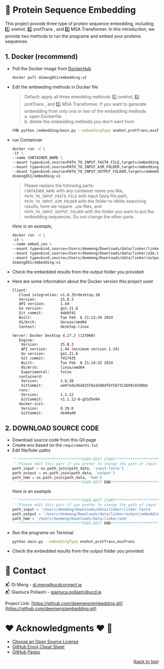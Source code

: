 <a name="readme-top"></a>
# 🫠 Protein Sequence Embedding
This project provide three type of protein sequence embedding, including 1️⃣ onehot, 2️⃣ protTrans , and 3️⃣ MSA Transformer.
In this introduction, we provide two methods to run the programe and embed your proteins sequences
## 1. Docker (recommend)
* Pull the Docker image from  <a href="https://hub.docker.com/repository/docker/dimeng851/embedding/general">DockerHub</a>

  ```sh
  docker pull dimeng851/embedding:v2
  ```
* Edit the embeeding methods in Docker file
  >Default: apply all three emedding methods: 1️⃣ onehot, 2️⃣ protTrans , and 3️⃣ MSA Transformer. If you want to generate embedding from only one or two of the embedding methods\
  >  a. open Dockerfile\
  >  b. delete the embedding methods you don't want from
    ```sh
    CMD python /embedding/main.py --embeddingType onehot,protTrans,msaTrans
    ```
  
* run Containner
  ```sh
  docker run -d \
  -it \
  --name CONTAINER_NAME \
  --mount type=bind,source=PATH_TO_INPUT_FASTA_FILE,target=/embedding/data/input.fasta \
  --mount type=bind,source=PATH_TO_INPUT_A3M_FOLDER,target=/embedding/data/hmm \
  --mount type=bind,source=PATH_TO_INPUT_OUTPUT_FOLDER,target=/embedding/data/output \
  dimeng851/embedding:v1
  ```
  >Please replace the following parts:\
  >`CONTAINER_NAME` with any container name you like, 
  >`PATH_TO_INPUT_FASTA_FILE` with input fasta file path,
  >`PATH_TO_INPUT_A3M_FOLDER` with the folder to Hblits searching results, here we require `.a3m` files, and
  >`PATH_TO_INPUT_OUTPUT_FOLDER` with the folder you want to put the embedding sequences. Do not change the other parts.
  
  *Here is an example,*
  ```sh
  docker run -d \
  -it \
  --name embed_con \
  --mount type=bind,source=/Users/deemeng/Downloads/data/linker/linker.fasta,target=/embedding/data/input.fasta \
  --mount type=bind,source=/Users/deemeng/Downloads/data/linker/a3m,target=/embedding/data/hmm \
  --mount type=bind,source=/Users/deemeng/Downloads/data/linker/output/embedding,target=/embedding/data/output \
  dimeng851/embedding:v1
  ```
* Check the embedded results from the output folder you provided
* Here are some information about the Docker version this project used
  ```sh
  Client:
     Cloud integration: v1.0.35+desktop.10
     Version:           25.0.3
     API version:       1.44
     Go version:        go1.21.6
     Git commit:        4debf41
     Built:             Tue Feb  6 21:13:26 2024
     OS/Arch:           darwin/amd64
     Context:           desktop-linux

  Server: Docker Desktop 4.27.2 (137060)
     Engine:
      Version:          25.0.3
      API version:      1.44 (minimum version 1.24)
      Go version:       go1.21.6
      Git commit:       f417435
      Built:            Tue Feb  6 21:14:25 2024
      OS/Arch:          linux/amd64
      Experimental:     false
     containerd:
      Version:          1.6.28
      GitCommit:        ae07eda36dd25f8a1b98dfbf587313b99c0190bb
     runc:
      Version:          1.1.12
      GitCommit:        v1.1.12-0-g51d5e94
     docker-init:
      Version:          0.19.0
      GitCommit:        de40ad0
  ```
## 2. DOWNLOAD SOURCE CODE
* Download source code from this Git page
* Create env based on the `requirements.txt`
* Edit file/foler paths
  ```python
  '''*****************************USER-EDIT START*********************************'''
  '''Please edit this part if you prefer to change the path of input & output'''
  path_input = os.path.join(path_data, 'input.fasta')
  path_output = os.path.join(path_data, 'output')
  path_hmm = os.path.join(path_data, 'hmm')
  '''*****************************USER-EDIT END***********************************'''
  ```
  *Here is an example*
  ```python
  '''*****************************USER-EDIT START*********************************'''
  '''Please edit this part if you prefer to change the path of input & output'''
  path_input = '/Users/deemeng/Downloads/data/linker/linker.fasta'
  path_output = '/Users/deemeng/Downloads/data/linker/output/embedding'
  path_hmm = '/Users/deemeng/Downloads/data/linker/a3m'
  '''*****************************USER-EDIT END***********************************'''
  ```
* Run the programe on Terminal
  ```sh
  python main.py --embeddingType onehot,protTrans,msaTrans
  ```
* Check the embedded results from the output folder you provided

# 📩 Contact 
📬 Di Meng - di.meng@ucdconnect.ie \
📬 Gianluca Pollastri - gianluca.pollastri@ucd.ie 

Project Link: [https://github.com/deemeng/embedding.git](https://github.com/deemeng/embedding.git)

<!-- ACKNOWLEDGMENTS -->
# ❤️ Acknowledgments ❤️ 📝
* [Choose an Open Source License](https://choosealicense.com)
* [GitHub Emoji Cheat Sheet](https://www.webpagefx.com/tools/emoji-cheat-sheet)
* [GitHub Pages](https://pages.github.com)
<p align="right">(<a href="#readme-top">back to top</a>)</p>
